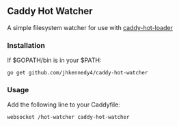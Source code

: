 ## Caddy Hot Watcher

A simple filesystem watcher for use with [caddy-hot-loader](https://github.com/JHKennedy4/caddy-hot-loader)

### Installation
If $GOPATH/bin is in your $PATH:
```
go get github.com/jhkennedy4/caddy-hot-watcher
```


### Usage
Add the following line to your Caddyfile:
```
websocket /hot-watcher caddy-hot-watcher
```
